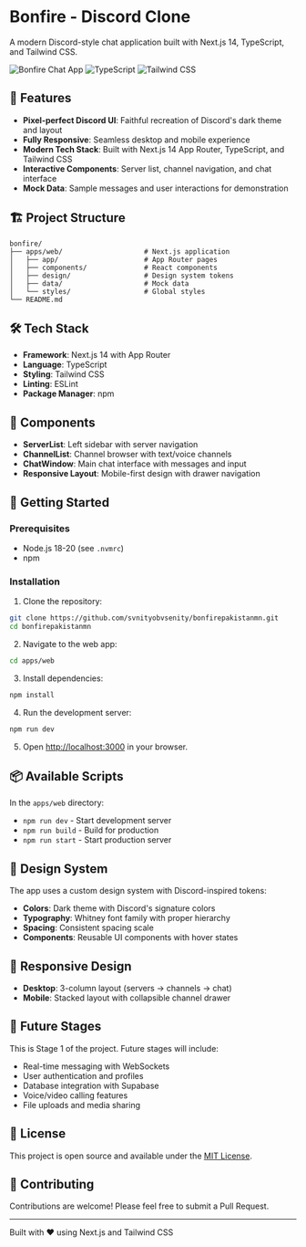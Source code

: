 # Bonfire - Discord Clone

A modern Discord-style chat application built with Next.js 14, TypeScript, and Tailwind CSS.

![Bonfire Chat App](https://img.shields.io/badge/Next.js-14-black?style=for-the-badge&logo=next.js)
![TypeScript](https://img.shields.io/badge/TypeScript-007ACC?style=for-the-badge&logo=typescript&logoColor=white)
![Tailwind CSS](https://img.shields.io/badge/Tailwind_CSS-38B2AC?style=for-the-badge&logo=tailwind-css&logoColor=white)

## 🚀 Features

- **Pixel-perfect Discord UI**: Faithful recreation of Discord's dark theme and layout
- **Fully Responsive**: Seamless desktop and mobile experience
- **Modern Tech Stack**: Built with Next.js 14 App Router, TypeScript, and Tailwind CSS
- **Interactive Components**: Server list, channel navigation, and chat interface
- **Mock Data**: Sample messages and user interactions for demonstration

## 🏗️ Project Structure

```
bonfire/
├── apps/web/                    # Next.js application
│   ├── app/                     # App Router pages
│   ├── components/              # React components
│   ├── design/                  # Design system tokens
│   ├── data/                    # Mock data
│   └── styles/                  # Global styles
└── README.md
```

## 🛠️ Tech Stack

- **Framework**: Next.js 14 with App Router
- **Language**: TypeScript
- **Styling**: Tailwind CSS
- **Linting**: ESLint
- **Package Manager**: npm

## 📱 Components

- **ServerList**: Left sidebar with server navigation
- **ChannelList**: Channel browser with text/voice channels
- **ChatWindow**: Main chat interface with messages and input
- **Responsive Layout**: Mobile-first design with drawer navigation

## 🚀 Getting Started

### Prerequisites

- Node.js 18-20 (see `.nvmrc`)
- npm

### Installation

1. Clone the repository:
```bash
git clone https://github.com/svnityobvsenity/bonfirepakistanmn.git
cd bonfirepakistanmn
```

2. Navigate to the web app:
```bash
cd apps/web
```

3. Install dependencies:
```bash
npm install
```

4. Run the development server:
```bash
npm run dev
```

5. Open [http://localhost:3000](http://localhost:3000) in your browser.

## 📦 Available Scripts

In the `apps/web` directory:

- `npm run dev` - Start development server
- `npm run build` - Build for production
- `npm run start` - Start production server

## 🎨 Design System

The app uses a custom design system with Discord-inspired tokens:

- **Colors**: Dark theme with Discord's signature colors
- **Typography**: Whitney font family with proper hierarchy
- **Spacing**: Consistent spacing scale
- **Components**: Reusable UI components with hover states

## 📱 Responsive Design

- **Desktop**: 3-column layout (servers → channels → chat)
- **Mobile**: Stacked layout with collapsible channel drawer

## 🔮 Future Stages

This is Stage 1 of the project. Future stages will include:

- Real-time messaging with WebSockets
- User authentication and profiles
- Database integration with Supabase
- Voice/video calling features
- File uploads and media sharing

## 📄 License

This project is open source and available under the [MIT License](LICENSE).

## 🤝 Contributing

Contributions are welcome! Please feel free to submit a Pull Request.

---

Built with ❤️ using Next.js and Tailwind CSS
